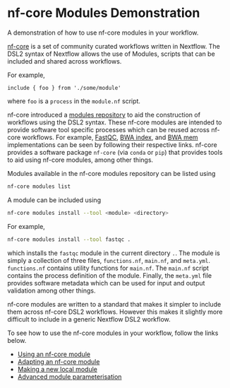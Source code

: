 # nf-core Modules Demonstration

A demonstration of how to use nf-core modules in your workflow.

[nf-core](https://nf-co.re/) is a set of community curated workflows
written in Nextflow. The DSL2 syntax of Nextflow allows the use of
Modules, scripts that can be included and shared across workflows.

For example,

```nextflow
include { foo } from './some/module'
```
where `foo` is a `process` in the `module.nf` script.

nf-core introduced a [modules repository](https://github.com/nf-core/modules/)
to aid the construction of workflows using the DSL2 syntax. These
nf-core modules are intended to provide software tool specific processes
which can be reused across nf-core workflows. For example,
[FastQC](https://github.com/nf-core/modules/tree/master/software/fastqc),
[BWA index](https://github.com/nf-core/modules/tree/master/software/bwa/index), and
[BWA mem](https://github.com/nf-core/modules/tree/master/software/bwa/mem) implementations
can be seen by following their respective links. nf-core provides a software package `nf-core`
(via `conda` or `pip`) that provides tools to aid using nf-core modules, among other things.

Modules available in the nf-core modules repository can be listed using
```bash
nf-core modules list
```

A module can be included using
```bash
nf-core modules install --tool <module> <directory>
```
For example,
```bash
nf-core modules install --tool fastqc .
```
which installs the `fastqc` module in the current directory `.`. The module
is simply a collection of three files, `functions.nf`, `main.nf`, and `meta.yml`.
`functions.nf` contains utility functions for `main.nf`. The `main.nf` script
contains the process definition of the module. Finally, the `meta.yml` file
provides software metadata which can be used for input and output validation
among other things.

nf-core modules are written to a standard that makes it simpler to include them
across nf-core DSL2 workflows. However this makes it slightly more difficult to
include in a generic Nextflow DSL2 workflow.

To see how to use the nf-core modules in your workflow, follow the links below.

- [Using an nf-core module](./docs/UsingNFCoreModules)
- [Adapting an nf-core module](./docs/AdaptingNFCoreModules)
- [Making a new local module](./docs/MakingALocalModule)
- [Advanced module parameterisation](./docs/AdvancedParameterisation)
